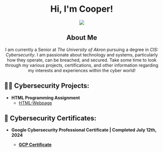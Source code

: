 <div align="center"><h1>Hi, I'm Cooper!<br/></h1></div>
<div align="center"><a href="https://www.linkedin.com/in/ctr21"/><img src="https://img.shields.io/badge/LinkedIn-0A66C2?style=flat-square&logo=linkedin&logoColor=white"/></a></div>
<div align="center"><h2>About Me</h2>
I am currently a Senior at <i>The University of Akron</i> pursuing a degree in <i>CIS: Cybersecurity</i>. 
I am passionate about technology and systems, particularly how they operate, can be breached, and secured.
Take some time to look through my various projects, certifications, and other information regarding my interests and experiences within the cyber world!</div>

<h2>👨‍💻 Cybersecurity Projects:</h2>

- <b>HTML Programming Assignment</b>
  - [HTML-Webpage](https://github.com/ctr-21/HTML-Webpage/tree/main)

<h2>💼 Cybersecurity Certificates:</h2>

- <b>Google Cybersecurity Professional Certificate | Completed July 12th, 2024
  - [GCP Certificate](https://github.com/ctr-21/Professional-Certificates)
